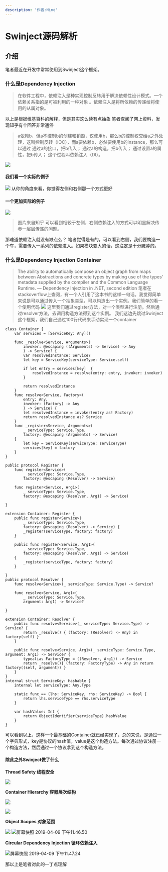 ```yaml
---
description: '作者:Nine'
---
```


# Swinject源码解析

## 介绍

笔者最近在开发中常常使用到Swinject这个框架。

### 什么是Dependency Injection

> 在软件工程中，依赖注入是种实现控制反转用于解决依赖性设计模式。一个依赖关系指的是可被利用的一种对象 。依赖注入是将所依赖的传递给将使用的从属对象。

以上是根据维基百科的解释，但是其实这么读有点抽象 笔者查阅了网上资料，发现知乎有个回答非常通俗

> a依赖b，但a不控制b的创建和销毁，仅使用b，那么b的控制权交给a之外处理，这叫控制反转（IOC），而a要依赖b，必然要使用b的instance，那么可以通过 通过a的接口，把b传入； 通过a的构造，把b传入； 通过设置a的属性，把b传入； 这个过程叫依赖注入（DI）。

![](https://img.wxz.name/15548228390076.jpg)

#### 我们看一个实际的例子

![](https://img.wxz.name/15548228800304.jpg) 从你的角度来看，你觉得左侧和右侧那一个方式更好

#### 一个更加实际的例子

![](https://img.wxz.name/15548229681951.jpg)

> 图片来自知乎 可以看到相较于左侧，右侧依赖注入的方式可以明显解决传参一层层传递的问题。

那难道依赖注入就没有缺点么？ 笔者觉得是有的，可以看到右侧，我们要构造一个车，需要传入一系列的依赖进入。如果模块变大的话，这注定是十分臃肿的。

### 什么是Dependency Injection Container

> The ability to automatically compose an object graph from maps between Abstractions and concrete types by making use of the types' metadata supplied by the compiler and the Common Language Runtime. — Dependency Injection in .NET, second edition 笔者在stackoverflow上查阅，有一个人引用了这本书的这样一句话。我觉得简单来说是可以通过传入一个抽象类型，可以构造出一个实例。我们简单的看一个使用代码 ![](https://img.wxz.name/15548244006652.jpg) 这里我们通过register方法，对一个类型进行注册。然后通过resolver方法，去调用构造方法得到这个实例。 我们这边先跳过Swinject这个框架，我们自己通过100行代码来手动实现一个container

```text
class Container {
    var services = [ServiceKey: Any]()

    func _resolve<Service, Arguments>(
        invoker: @escaping ((Arguments) -> Service) -> Any
        ) -> Service? {
        var resolvedInstance: Service?
        let key = ServiceKey(serviceType: Service.self)

        if let entry = services[key]  {
            resolvedInstance = resolve(entry: entry, invoker: invoker)
        }

        return resolvedInstance
    }
    func resolve<Service, Factory>(
        entry: Any,
        invoker: (Factory) -> Any
        ) -> Service? {
        let resolvedInstance = invoker(entry as! Factory)
        return resolvedInstance as? Service
    }
    func _register<Service, Arguments>(
        _ serviceType: Service.Type,
        factory: @escaping (Arguments) -> Service)
    {
        let key = ServiceKey(serviceType: serviceType)
        services[key] = factory
    }
}

public protocol Register {
    func register<Service>(
        _ serviceType: Service.Type,
        factory: @escaping (Resolver) -> Service)

    func register<Service, Arg1>(
        _ serviceType: Service.Type,
        factory: @escaping (Resolver, Arg1) -> Service)

}

extension Container: Register {
    public func register<Service>(
        _ serviceType: Service.Type,
        factory: @escaping (Resolver) -> Service) {
        _register(serviceType, factory: factory)
    }

    public func register<Service, Arg1>(
        _ serviceType: Service.Type,
        factory: @escaping (Resolver, Arg1) -> Service)
    {
        _register(serviceType, factory: factory)
    }

}
public protocol Resolver {
    func resolve<Service>(_ serviceType: Service.Type) -> Service?

    func resolve<Service, Arg1>(
        _ serviceType: Service.Type,
        argument: Arg1) -> Service?

}

extension Container: Resolver {
    public func resolve<Service>(_ serviceType: Service.Type) -> Service? {
        return _resolve() { (factory: (Resolver) -> Any) in factory(self) }
    }

    public func resolve<Service, Arg1>(_ serviceType: Service.Type, argument: Arg1) -> Service? {
        typealias FactoryType = ((Resolver, Arg1)) -> Service
        return _resolve(){ (factory: FactoryType) -> Any in return factory((self, argument)) }
    }
}
internal struct ServiceKey: Hashable {
    internal let serviceType: Any.Type

    static func == (lhs: ServiceKey, rhs: ServiceKey) -> Bool {
        return lhs.serviceType == rhs.serviceType
    }

    var hashValue: Int {
        return ObjectIdentifier(serviceType).hashValue
    }
}
```

可以看到以上，这样一个最基础的Container就已经实现了，总的来说，是通过一个字典形式，key是协议的hash值，value是这个构造方法。每次通过协议注册一个构造方法，然后通过一个协议拿到这个构造方法。

#### 除此之外Swinject做了什么

**Thread Safety 线程安全**

![](https://img.wxz.name/15548247213045.jpg)

**Container Hierarchy 容器层次结构**

![](https://img.wxz.name/15548247371699.jpg)

![](https://img.wxz.name/15548247431252.jpg)

**Object Scopes 对象范围**

![](https://img.wxz.name/15548247972051.jpg) ![&#x5C4F;&#x5E55;&#x5FEB;&#x7167; 2019-04-09 &#x4E0B;&#x5348;11.46.50](https://img.wxz.name/屏幕快照%202019-04-09%20下午11.46.50.png)

**Circular Dependency Injection 循环依赖注入**

![&#x5C4F;&#x5E55;&#x5FEB;&#x7167; 2019-04-09 &#x4E0B;&#x5348;11.47.24](https://img.wxz.name/屏幕快照%202019-04-09%20下午11.47.24.png)

那以上是笔者对此的一丁点理解

